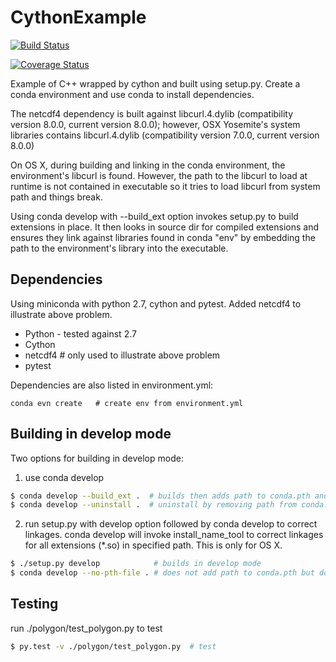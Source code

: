# CythonExample #

[![Build Status](https://travis-ci.org/sandhujasmine/CythonExample.svg?branch=master)](https://travis-ci.org/sandhujasmine/CythonExample)

[![Coverage Status](https://coveralls.io/repos/sandhujasmine/CythonExample/badge.svg?branch=master&service=github)](https://coveralls.io/github/sandhujasmine/CythonExample?branch=master)

Example of C++ wrapped by cython and built using setup.py. Create a conda
environment and use conda to install dependencies.

The netcdf4 dependency is built against libcurl.4.dylib (compatibility version 8.0.0,
current version 8.0.0); however, OSX Yosemite's system libraries contains libcurl.4.dylib
(compatibility version 7.0.0, current version 8.0.0)

On OS X, during building and linking in the conda environment, the environment's libcurl is found.
However, the path to the libcurl to load at runtime is not contained in executable so it tries to load
libcurl from system path and things break.

Using conda develop with --build_ext option invokes setup.py to build extensions in place.
It then looks in source dir for compiled extensions and ensures they link against libraries
found in conda "env" by embedding the path to the environment's library into the executable.

## Dependencies ##

Using miniconda with python 2.7, cython and pytest. Added netcdf4
to illustrate above problem.

* Python - tested against 2.7
* Cython
* netcdf4   # only used to illustrate above problem
* pytest


Dependencies are also listed in environment.yml:

```
conda evn create   # create env from environment.yml
```

## Building in develop mode ##

Two options for building in develop mode:

1. use conda develop

```sh
$ conda develop --build_ext .  # builds then adds path to conda.pth and fixes linkages
$ conda develop --uninstall .  # uninstall by removing path from conda.pth
```

2. run setup.py with develop option followed by conda develop to correct linkages.
   conda develop will invoke install_name_tool to correct linkages for all extensions
   (*.so) in specified path. This is only for OS X.

```sh
$ ./setup.py develop		    # builds in develop mode	
$ conda develop --no-pth-file . # does not add path to conda.pth but does correct linkages
```


## Testing ##

run ./polygon/test_polygon.py to test

```sh
$ py.test -v ./polygon/test_polygon.py  # test
```

